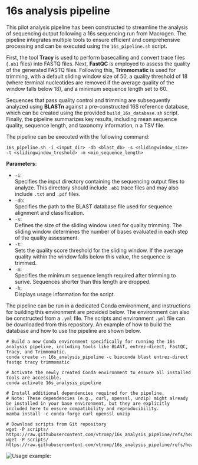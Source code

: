 # 16s analysis pipeline

This pilot analysis pipeline has been constructed to streamline the analysis of sequencing output following a 16s sequencing run from Macrogen. The pipeline integrates multiple tools to ensure efficient and comprehensive processing and can be executed using the `16s_pipeline.sh` script.  

First, the tool **Tracy** is used to perform basecalling and convert trace files (`.ab1` files) into FASTQ files. Next, **FastQC** is employed to assess the quality of the generated FASTQ files. Following this, **Trimmomatic** is used for trimming, with a default sliding window size of 50, a quality threshold of 18 (where terminal nucleotides are removed if the average quality of the window falls below 18), and a minimum sequence length set to 60.  

Sequences that pass quality control and trimming are subsequently analyzed using **BLASTn** against a pre-constructed 16S reference database, which can be created using the provided `build_16s_database.sh` script. Finally, the pipeline summarizes key results, including mean sequence quality, sequence length, and taxonomy information, n a TSV file.  

The pipeline can be executed with the following command:  

`16s_pipeline.sh -i <input_dir> -db <blast_db> -s <slidingwindow_size> -t <slidingwindow_treshold> -m <min_sequence_length>`  

**Parameters**:

* `-i`:  
Specifies the input directory containing the sequencing output files to analyze. This directory should include `.ab1` trace files and may also include `.txt` and `.pdf` files.    
* `-db`:  
Specifies the path to the BLAST database file used for sequence alignment and classification.  
* `-s`:  
Defines the size of the sliding window used for quality trimming. The sliding window determines the number of bases evaluated in each step of the quality assessment.    
* `-t`:  
Sets the quality score threshold for the sliding window. If the average quality within the window falls below this value, the sequence is trimmed.  
* `-m`:  
Specifies the minimum sequence length required after trimming to surive. Sequences shorter than this length are dropped.     
* `-h`:  
Displays usage information for the script.

The pipeline can be run in a dedicated Conda environment, and instructions for building this environment are provided below. The environment can also be constructed from a `.yml` file. The scripts and environment `.yml` file can be downloaded from this repository. An example of how to build the database and how to use the pipeline are shown below.  

```{bash introduction-conda-environment, eval = FALSE}
# Build a new Conda environment specifically for running the 16s analysis pipeline, including tools like BLAST, entrez-direct, FastQC, Tracy, and Trimmomatic.
conda create -n 16s_analysis_pipeline -c bioconda blast entrez-direct fastqc tracy trimmomatic

# Activate the newly created Conda environment to ensure all installed tools are accessible.
conda activate 16s_analysis_pipeline

# Install additional dependencies required for the pipeline.
# Note: These dependencies (e.g., curl, openssl, unzip) might already be installed in your base environment, but they are explicitly included here to ensure compatibility and reproducibility.
mamba install -c conda-forge curl openssl unzip 

# Download scripts from Git repository
wget -P scripts/ https://raw.githubusercontent.com/vtromp/16s_analysis_pipeline/refs/heads/main/scripts/build_16s_database.sh
wget -P scripts/ https://raw.githubusercontent.com/vtromp/16s_analysis_pipeline/refs/heads/main/scripts/16s_pipeline.sh
```
![Usage example:]([https://github.com/vtromp/16s_analysis_pipeline/blob/475589eb70d223b84f082b06bc512b9efad47137/imgs/usage%20example.png](https://github.com/vtromp/16s_analysis_pipeline/blob/45fa5ab8499a7f674a808fd5062ca8d319ba08a5/imgs/usage%20example.png)) 

